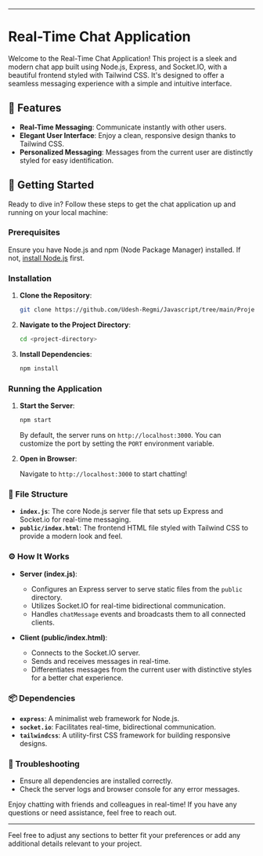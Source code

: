 
---

# Real-Time Chat Application

Welcome to the Real-Time Chat Application! This project is a sleek and modern chat app built using Node.js, Express, and Socket.IO, with a beautiful frontend styled with Tailwind CSS. It's designed to offer a seamless messaging experience with a simple and intuitive interface.

## 🚀 Features

- **Real-Time Messaging**: Communicate instantly with other users.
- **Elegant User Interface**: Enjoy a clean, responsive design thanks to Tailwind CSS.
- **Personalized Messaging**: Messages from the current user are distinctly styled for easy identification.

## 🌟 Getting Started

Ready to dive in? Follow these steps to get the chat application up and running on your local machine:

### Prerequisites

Ensure you have Node.js and npm (Node Package Manager) installed. If not, [install Node.js](https://nodejs.org/) first.

### Installation

1. **Clone the Repository**:

   ```bash
   git clone https://github.com/Udesh-Regmi/Javascript/tree/main/Projects_In_Javascript/ChatApp
   ```

2. **Navigate to the Project Directory**:

   ```bash
   cd <project-directory>
   ```

3. **Install Dependencies**:

   ```bash
   npm install
   ```

### Running the Application

1. **Start the Server**:

   ```bash
   npm start
   ```

   By default, the server runs on `http://localhost:3000`. You can customize the port by setting the `PORT` environment variable.

2. **Open in Browser**:

   Navigate to `http://localhost:3000` to start chatting!

### 📁 File Structure

- **`index.js`**: The core Node.js server file that sets up Express and Socket.io for real-time messaging.
- **`public/index.html`**: The frontend HTML file styled with Tailwind CSS to provide a modern look and feel.

### ⚙️ How It Works

- **Server (index.js)**:
  - Configures an Express server to serve static files from the `public` directory.
  - Utilizes Socket.IO for real-time bidirectional communication.
  - Handles `chatMessage` events and broadcasts them to all connected clients.

- **Client (public/index.html)**:
  - Connects to the Socket.IO server.
  - Sends and receives messages in real-time.
  - Differentiates messages from the current user with distinctive styles for a better chat experience.

### 📦 Dependencies

- **`express`**: A minimalist web framework for Node.js.
- **`socket.io`**: Facilitates real-time, bidirectional communication.
- **`tailwindcss`**: A utility-first CSS framework for building responsive designs.

### 🚧 Troubleshooting

- Ensure all dependencies are installed correctly.
- Check the server logs and browser console for any error messages.

Enjoy chatting with friends and colleagues in real-time! If you have any questions or need assistance, feel free to reach out.

---

Feel free to adjust any sections to better fit your preferences or add any additional details relevant to your project.